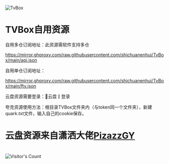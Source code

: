 ![TvBox](https://socialify.git.ci/shichuanenhui/TvBox/image?description=1&descriptionEditable=TvBox%E6%8E%A5%E5%8F%A3&font=Inter&forks=1&issues=1&language=1&name=1&owner=1&pattern=Plus&pulls=1&stargazers=1&theme=Auto)

# TVBox自用资源

自用多仓订阅地址：此资源需软件支持多仓

https://mirror.ghproxy.com/raw.githubusercontent.com/shichuanenhui/TvBox/main/api.json

自用单仓订阅地址：

https://mirror.ghproxy.com/raw.githubusercontent.com/shichuanenhui/TvBox/main/fty.json

云盘资源需要登录：💐云盘┃登录

夸克资源使用方法：根目录TVBox文件夹内（与token同一个文件夹），新建quark.txt文件，输入自己的cookie保存。

# 云盘资源来自潇洒大佬[PizazzGY](https://github.com/PizazzGY/TVBox_warehouse)

#
![Visitor's Count](https://profile-counter.glitch.me/shichuanenhui_TvBox/count.svg)